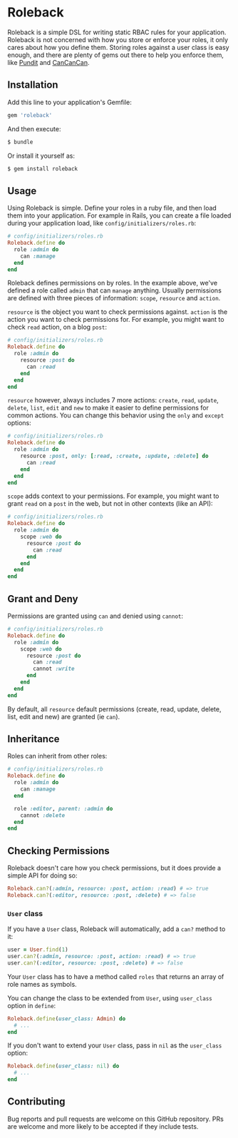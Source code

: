 # Roleback

Roleback is a simple DSL for writing static RBAC rules for your application. Roleback is not concerned with how you store or enforce your roles, it only cares about how you define them. Storing roles against a user class is easy enough, and there are plenty of gems out there to help you enforce them, like [Pundit](https://github.com/varvet/pundit) and [CanCanCan](https://github.com/CanCanCommunity/cancancan).

## Installation

Add this line to your application's Gemfile:

```ruby
gem 'roleback'
```

And then execute:

```bash
$ bundle
```

Or install it yourself as:

```bash
$ gem install roleback
```

## Usage

Using Roleback is simple. Define your roles in a ruby file, and then load them into your application. For example in Rails, you can create a file loaded during your application load, like `config/initializers/roles.rb`:

```ruby
# config/initializers/roles.rb
Roleback.define do
  role :admin do
    can :manage
  end
end
```

Roleback defines permissions on by roles. In the example above, we've defined a role called `admin` that can `manage` anything. Usually permissions are defined with three pieces of information: `scope`, `resource` and `action`.

`resource` is the object you want to check permissions against. `action` is the action you want to check permissions for. For example, you might want to check `read` action, on a blog `post`:

```ruby
# config/initializers/roles.rb
Roleback.define do
  role :admin do
    resource :post do
      can :read
    end
  end
end
```

`resource` however, always includes 7 more actions: `create`, `read`, `update`, `delete`, `list`, `edit` and `new` to make it easier to define permissions for common actions. You can change this behavior using the `only` and `except` options:

```ruby
# config/initializers/roles.rb
Roleback.define do
  role :admin do
    resource :post, only: [:read, :create, :update, :delete] do
      can :read
    end
  end
end
```

`scope` adds context to your permissions. For example, you might want to grant `read` on a `post` in the web, but not in other contexts (like an API):

```ruby
# config/initializers/roles.rb
Roleback.define do
  role :admin do
    scope :web do
      resource :post do
        can :read
      end
    end
  end
end
```

## Grant and Deny
Permissions are granted using `can` and denied using `cannot`:

```ruby
# config/initializers/roles.rb
Roleback.define do
  role :admin do
    scope :web do
      resource :post do
        can :read
        cannot :write
      end
    end
  end
end
```

By default, all `resource` default permissions (create, read, update, delete, list, edit and new) are granted (ie `can`).

## Inheritance
Roles can inherit from other roles:

```ruby
# config/initializers/roles.rb
Roleback.define do
  role :admin do
    can :manage
  end

  role :editor, parent: :admin do
    cannot :delete
  end
end
```

## Checking Permissions
Roleback doesn't care how you check permissions, but it does provide a simple API for doing so:

```ruby
Roleback.can?(:admin, resource: :post, action: :read) # => true
Roleback.can?(:editor, resource: :post, :delete) # => false
```

### `User` class
If you have a `User` class, Roleback will automatically, add a `can?` method to it:

```ruby
user = User.find(1)
user.can?(:admin, resource: :post, action: :read) # => true
user.can?(:editor, resource: :post, :delete) # => false
```

Your `User` class has to have a method called `roles` that returns an array of role names as symbols.

You can change the class to be extended from `User`, using `user_class` option in `define`:

```ruby
Roleback.define(user_class: Admin) do
  # ...
end
```

If you don't want to extend your `User` class, pass in `nil` as the `user_class` option:

```ruby
Roleback.define(user_class: nil) do
  # ...
end
```

## Contributing

Bug reports and pull requests are welcome on this GitHub repository. PRs are welcome and more likely to be accepted if they include tests.
